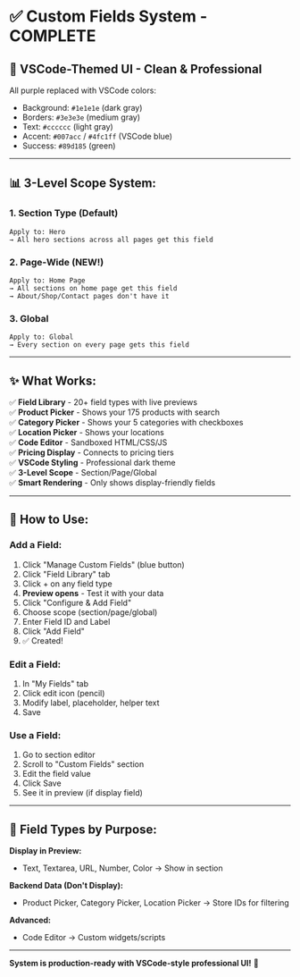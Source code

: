 # ✅ Custom Fields System - COMPLETE

## **🎨 VSCode-Themed UI - Clean & Professional**

All purple replaced with VSCode colors:
- Background: `#1e1e1e` (dark gray)
- Borders: `#3e3e3e` (medium gray)
- Text: `#cccccc` (light gray)
- Accent: `#007acc` / `#4fc1ff` (VSCode blue)
- Success: `#89d185` (green)

---

## **📊 3-Level Scope System:**

### **1. Section Type** (Default)
```
Apply to: Hero
→ All hero sections across all pages get this field
```

### **2. Page-Wide** (NEW!)
```
Apply to: Home Page
→ All sections on home page get this field
→ About/Shop/Contact pages don't have it
```

### **3. Global**
```
Apply to: Global
→ Every section on every page gets this field
```

---

## **✨ What Works:**

✅ **Field Library** - 20+ field types with live previews  
✅ **Product Picker** - Shows your 175 products with search  
✅ **Category Picker** - Shows your 5 categories with checkboxes  
✅ **Location Picker** - Shows your locations  
✅ **Code Editor** - Sandboxed HTML/CSS/JS  
✅ **Pricing Display** - Connects to pricing tiers  
✅ **VSCode Styling** - Professional dark theme  
✅ **3-Level Scope** - Section/Page/Global  
✅ **Smart Rendering** - Only shows display-friendly fields  

---

## **📱 How to Use:**

### **Add a Field:**
1. Click "Manage Custom Fields" (blue button)
2. Click "Field Library" tab
3. Click + on any field type
4. **Preview opens** - Test it with your data
5. Click "Configure & Add Field"
6. Choose scope (section/page/global)
7. Enter Field ID and Label
8. Click "Add Field"
9. ✅ Created!

### **Edit a Field:**
1. In "My Fields" tab
2. Click edit icon (pencil)
3. Modify label, placeholder, helper text
4. Save

### **Use a Field:**
1. Go to section editor
2. Scroll to "Custom Fields" section
3. Edit the field value
4. Click Save
5. See it in preview (if display field)

---

## **🎯 Field Types by Purpose:**

**Display in Preview:**
- Text, Textarea, URL, Number, Color → Show in section

**Backend Data (Don't Display):**
- Product Picker, Category Picker, Location Picker → Store IDs for filtering

**Advanced:**
- Code Editor → Custom widgets/scripts

---

**System is production-ready with VSCode-style professional UI!** 🚀

